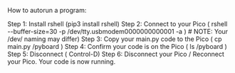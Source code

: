 How to autorun a program:

Step 1: Install rshell (pip3 install rshell)
Step 2: Connect to your Pico ( rshell --buffer-size=30 -p /dev/tty.usbmodem0000000000001 -a ) # NOTE: Your /dev/ naming may differ)
Step 3: Copy your main.py code to the Pico ( cp main.py /pyboard )
Step 4: Confirm your code is on the Pico ( ls /pyboard )
Step 5: Disconnect ( Control-D)
Step 6: Disconnect your Pico / Reconnect your Pico. Your code is now running.
